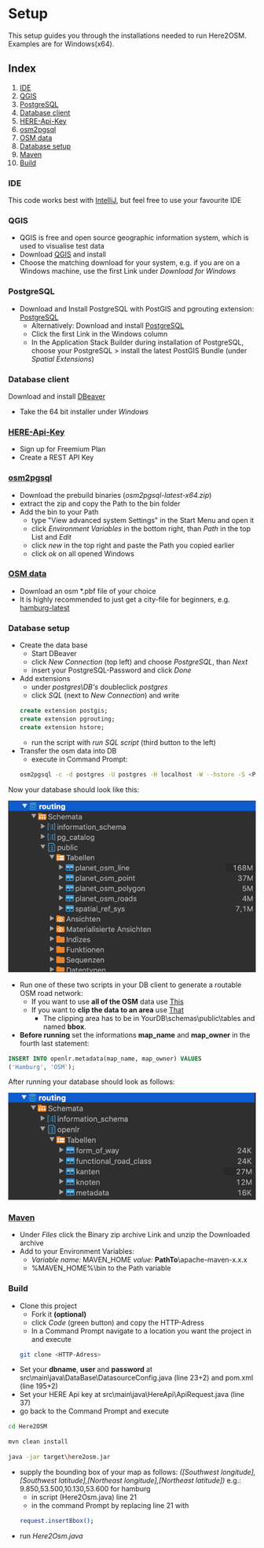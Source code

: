 # Setup

This setup guides you through the installations needed to run Here2OSM.
Examples are for Windows(x64).

## Index
1. [IDE](#IDE)
2. [QGIS](#QGIS)
3. [PostgreSQL](#PostgreSQL)
4. [Database client](#DB-client)
5. [HERE-Api-Key](#HERE-Api-Key)
6. [osm2pgsql](#osm2pgsql)
7. [OSM data](#<OSMdata>)
8. [Database setup](#DB-setup)
9. [Maven](#Maven)
10. [Build](#Build)


### IDE
This code works best with [IntelliJ](https://www.jetbrains.com/de-de/idea/download/#section=windows), but feel free to use your favourite IDE

### QGIS
* QGIS is free and open source geographic information system, which is used to visualise test data
* Download [QGIS](https://www.qgis.org/en/site/forusers/download.html) and install
* Choose the matching download for your system, e.g. if you are on a Windows machine, use the first Link under *Download for Windows*

### PostgreSQL
* Download and Install PostgreSQL with PostGIS and pgrouting extension: [PostgreSQL](http://download.osgeo.org/postgis/windows/pg14/)
  * Alternatively: Download and install [PostgreSQL](https://www.enterprisedb.com/downloads/postgres-postgresql-downloads)
  * Click the first Link in the Windows column
  * In the Application Stack Builder during installation of PostgreSQL, choose your PostgreSQL > install the latest PostGIS Bundle (under *Spatial Extensions*)

### Database client
Download and install [DBeaver](https://dbeaver.io/download/)
* Take the 64 bit installer under *Windows*

### [HERE-Api-Key](https://developer.here.com/pricing)
* Sign up for Freemium Plan
* Create a REST API Key

### [osm2pgsql](https://osm2pgsql.org/doc/install.html#installing-on-windows)
* Download the prebuild binaries (*osm2pgsql-latest-x64.zip*)
* extract the zip and copy the Path to the bin folder
* Add the bin to your Path
    * type "View advanced system Settings" in the Start Menu and open it
    * click *Environment Variables* in the bottom right, than *Path* in the top  List and *Edit*
    * click *new* in the top right and paste the Path you copied earlier
    * click *ok* on all opened Windows

### [OSM data](https://download.geofabrik.de/)
* Download an osm *.pbf file of your choice
* It is highly recommended to just get a city-file for beginners, e.g. [hamburg-latest](https://download.geofabrik.de/europe/germany/hamburg-latest.osm.pbf)

### Database setup
* Create the data base
    * Start DBeaver 
    * click *New Connection* (top left) and choose *PostgreSQL*, than *Next*
    * insert your PostgreSQL-Password and click *Done*
* Add extensions
    * under *postgres\DB's* doubleclick *postgres*
    * click *SQL* (next to *New Connection*) and write
    ```sql
    create extension postgis;
    create extension pgrouting;
    create extension hstore;
    ```
    * run the script with *run SQL script* (third button to the left)
* Transfer the osm data into DB
    * execute in Command Prompt:
    ```bash
    osm2pgsql -c -d postgres -U postgres -H localhost -W --hstore -S <Path to>\osm2pgsql-bin\default.style <Path to>\<filename>.osm.pbf
    ```
Now your database should look like this:

![LoadedOSMData](src/main/resources/Screenshots/osm2pgsql.png)

* Run one of these two scripts in your DB client to generate a routable OSM road network:
    * If you want to use **all of the OSM** data use [This](src/main/resources/SQL/SQL_Script.sql)
    * If you want to **clip the data to an area** use [That](src/main/resources/SQL/SQL_Script.sql)
        * The clipping area has to be in YourDB\schemas\public\tables and named **bbox**.
* **Before running** set the informations **map_name** and **map_owner** in the fourth last statement:
```sql
INSERT INTO openlr.metadata(map_name, map_owner) VALUES
('Hamburg', 'OSM');
```

After running your database should look as follows:

![OpenLRShema](src/main/resources/Screenshots/tables.png)

### [Maven](https://maven.apache.org/download.cgi)
* Under *Files* click the Binary zip archive Link and unzip the Downloaded archive
* Add to your Environment Variables:
    * *Variable name:* MAVEN_HOME *value:* **PathTo**\apache-maven-x.x.x
    * %MAVEN_HOME%\bin to the Path variable

### Build
* Clone this project
    * Fork it **(optional)**
    * click *Code* (green button) and copy the HTTP-Adress
    * In a Command Prompt navigate to a location you want the project in and execute
    ```bash
    git clone <HTTP-Adress>
    ```
 * Set your **dbname**, **user** and **password** at src\main\java\DataBase\DatasourceConfig.java (line 23+2) and pom.xml (line 195+2)
 * Set your HERE Api key at src\main\java\HereApi\ApiRequest.java (line 37)
 * go back to the Command Prompt and execute
```bash
cd Here2OSM
```
```bash
mvn clean install
```
```bash
java -jar target\here2osm.jar
```
* supply the bounding box of your map as follows: *([Southwest longitude],[Southwest latitude],[Northeast longitude],[Northeast latitude])* e.g.: 9.850,53.500,10.130,53.600 for hamburg
  * in script (Here2Osm.java) line 21
  * in the command Prompt by replacing line 21 with 
  ```bash
  request.insertBbox();
  ```
* run *Here2Osm.java*
  
